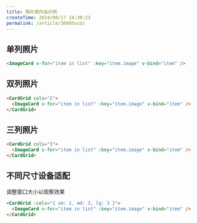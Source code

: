 ```yaml
---
title: 照片类作品示例
createTime: 2024/08/17 14:30:23
permalink: /article/30995vcd/
---
```


<script setup>
import { ref, onMounted } from 'vue'

const list = ref([])

onMounted(async () => {
  const res = await fetch('https://api.pengzhanbo.cn/wallpaper/bing/list/zh/').then((res) => res.json())
  list.value = res.map(item => ({
    title: item.title,
    image: item.url,
    author: item.copyright.replace('© ', '').split('/')?.[0].trim(),
    description: item.description,
    date: item.ssd.replace(/(\d{4})(\d{2})(\d{2})_(\d{2})(\d{2})/, (_, y, m, d, h, mm) => `${y}/${m}/${d} ${h}:${mm}`),
    href: item.url
  }))
})
</script>

## 单列照片

```md :no-line-numbers
<ImageCard v-for="item in list" :key="item.image" v-bind="item" />
```

<ImageCard v-for="item in list" :key="item.image" v-bind="item" />

## 双列照片

```md :no-line-numbers
<CardGrid cols="2">
  <ImageCard v-for="item in list" :key="item.image" v-bind="item" />
</CardGrid>
```

<CardGrid cols="2">
  <ImageCard v-for="item in list" :key="item.image" v-bind="item" />
</CardGrid>

## 三列照片

```md :no-line-numbers
<CardGrid cols="3">
  <ImageCard v-for="item in list" :key="item.image" v-bind="item" />
</CardGrid>
```

<CardGrid cols="3">
  <ImageCard v-for="item in list" :key="item.image" v-bind="item" />
</CardGrid>

## 不同尺寸设备适配

调整窗口大小以观察效果

```md :no-line-numbers
<CardGrid :cols="{ sm: 2, md: 3, lg: 3 }">
  <ImageCard v-for="item in list" :key="item.image" v-bind="item" />
</CardGrid>
```

<CardGrid :cols="{ sm: 2, md: 3, lg: 3 }">
  <ImageCard v-for="item in list" :key="item.image" v-bind="item" />
</CardGrid>
